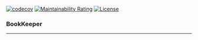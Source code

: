 
[![codecov](https://codecov.io/gh/iselo/bookkeeper/graph/badge.svg?token=vnkJE2sZqr)](https://codecov.io/gh/iselo/bookkeeper)
[![Maintainability Rating](https://sonarcloud.io/api/project_badges/measure?project=iselo_bookkeeper&metric=sqale_rating)](https://sonarcloud.io/summary/new_code?id=iselo_bookkeeper)
[![License](https://img.shields.io/badge/License-Apache%20License%202.0-informational.svg?style=flat)](http://www.apache.org/licenses/LICENSE-2.0)

### BookKeeper
___